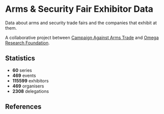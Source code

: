 # Arms & Security Fair Exhibitor Data

Data about arms and security trade fairs and the companies that exhibit at them.

A collaborative project between [Campaign Against Arms Trade](https://caat.org.uk) and [Omega Research Foundation](https://omegaresearchfoundation.org/).

## Statistics

-   **60** series
-   **469** events
-   **115599** exhibitors
-   **469** organisers
-   **2308** delegations


## References
